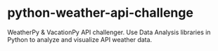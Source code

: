 # python-weather-api-challenge
WeatherPy &amp; VacationPy API challenger. Use Data Analysis libraries in Python to analyze and visualize API weather data.
